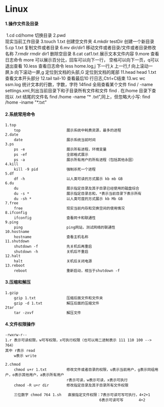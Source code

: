 # Linux

#### 1.操作文件及目录
​    1.cd 
        cd/home             切换目录
     2.pwd                
                            现实当前工作目录
     3.touch 
          1.txt             创建空文件夹
     4.mkdir 
          testDir           创建一个新目录
     5.cp 
          1.txt             复制文件或者目录
     6.mv 
          dir/dir1          移动文件或者目录/文件或者目录修改名称
     7.rmdir 
          rmdir dir1        删除空目录
     8.cat 
          cat1.txt          展示文本文件内容
     9.more
         查看日志命令 more  可以展示百分比，回车可以向下一行， 空格可以向下一页，q可以退出查看
     10.less
        查看日志命令 less home.log,j 下一行,k 上一行,f 向上滚动一屏,b 向下滚动一屏,g 定位到文档的头部,G 定位到文档的尾部
     11.head
        head 1.txt          查看文本开头部分
     12.tail
        tail-10 查看最后10 行日志,Ctrl+C结束
     13.wc
        wc ssm.log          统计文本的行数，字数，字符
     14find
        全局查看某个文件 find / -name settings.xml,列出当前目录下和子目录所有文件和文件   find . 
        在/home 目录下查找以 .txt 结尾的文件名 find /home -name “* .txt”,同上，但忽略大小写: find /home -iname "*.txt"



#### 2.系统常用命令  

    1.top
        top                     展示系统中耗费资源，最多的进程
    2.date
        date                    展示系统当前时间
    3.ps
        ps -e                   展示所有进程，环境变量   
        ps -ef                  全部格式展示  
        ps -a                   展示所有用户的所有进程（包括其他永固）
    4.kill
        kill -9 pid             强制杀死一个进程
    5.df
        df -h                   以人类可读的方式展示 kb mb GB
    6.du
        du                      展示指定目录及其子目录已经使用的磁盘综合
        du -s *                 展示指定目录总和，*表示当前目录下表示所有
        du -sh *                以人类可度的方式展示 kb Mb GB
    7.free 
        free                    现实当前内存和交换空间的使用情况
    8.ifconfig                  
        ifconfig                查看网卡和联通性
    9.ping                      
        ping                    ping网站，测试网络的联通性
    10.hostname         
        hostname                查看主机名称
    11.shutdown                 
        shutdown -f             先关机后再重启
        shutdown -h             关机后不重启
    12.halt                 
        halt                    关机后关闭电源
    13.reboot
        reboot                  重新启动，相当于shutdown -f
        
   
#### 3.压缩和解压
    
    1.gzip 
        gzip 1.txt              压缩后面文件和文件夹
        gzip -d 1.txt           解压后面的压缩文件
    2tar    
        tar -zxvf               解压文件
     
                                      
#### 4.文件权限操作   
    
    -rwxrw-r--
    1.r 表示可读权限，w可写权限，x可执行权限（也可以用二进制表示 111 110 100 --> 764）     
    其中 r表示 read
        w表示 write
    
    2.chmod
        chmod u+r 1.txt         修改文件或者目录的权限，u表示当前用户，g表示同组用户，o表示其他用户，a表示所有用户
                                r表示可读，w表示可读，x表示可执行
        chmod -R u+r dir        修改指定目录及其子目录所有文件权限
        
        三位数字 chmod 764 1.sh   直接指定文件权限：7表示可读可写可执行，4+2+1
                                               6表示可读可写       4+2
                                               
                                          
    


